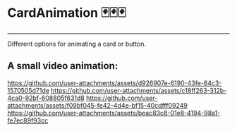 # CardAnimation 🃏🃏🃏
-----------------
Different options for animating a card or button.


A small video animation:
-----------------

https://github.com/user-attachments/assets/d926907e-6190-43fe-84c3-1570505d71de 
https://github.com/user-attachments/assets/c18ff263-312b-4ca0-92bf-608805f631d8
https://github.com/user-attachments/assets/f09bf045-fe42-4d4e-bf15-40cdfff09249
https://github.com/user-attachments/assets/beac83c8-01e8-4194-98a1-fe7ec89f93cc


